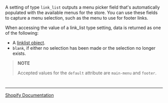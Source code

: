 A setting of type `link_list` outputs a menu picker field that's automatically populated with the available menus for the store. You can use these fields to capture a menu selection, such as the menu to use for footer links.

When accessing the value of a link_list type setting, data is returned as one of the following:

- A [linklist object](https://shopify.dev/api/liquid/objects/linklist).
- `blank`, if either no selection has been made or the selection no longer exists.

> **NOTE**
>
> Accepted values for the `default` attribute are `main-menu` and `footer`.

#

---

[Shopify Documentation](https://shopify.dev/themes/architecture/settings/input-settings#link_list)
